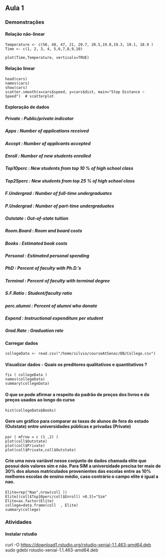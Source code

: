 ## Aula 1

### Demonstrações

#### Relação não-linear

```
Temperature <- c(50, 48, 47, 21, 20.7, 20.5,19.8,19.3, 19.1, 18.9 )
Time <- c(1, 2, 3, 4, 5,6,7,8,9,10)

plot(Time,Temperature, verticals=TRUE)
```

#### Relação linear

```
head(cars) 
names(cars) 
show(cars) 
scatter.smooth(x=cars$speed, y=cars$dist, main="Stop Distance ~ Speed")  # scatterplot
```

#### Exploração de dados

##### Private : Public/private indicator
##### Apps : Number of applications received
##### Accept : Number of applicants accepted
##### Enroll : Number of new students enrolled
##### Top10perc : New students from top 10 % of high school class
##### Top25perc : New students from top 25 % of high school class
##### F.Undergrad : Number of full-time undergraduates
##### P.Undergrad : Number of part-time undergraduates
##### Outstate : Out-of-state tuition
##### Room.Board : Room and board costs
##### Books : Estimated book costs
##### Personal : Estimated personal spending
##### PhD : Percent of faculty with Ph.D.’s
##### Terminal : Percent of faculty with terminal degree
##### S.F.Ratio : Student/faculty ratio
##### perc.alumni : Percent of alumni who donate
##### Expend : Instructional expenditure per student
##### Grad.Rate : Graduation rate

#### Carregar dados

```
collegeData <- read.csv("/home/silvio/courseAtSenac/DB/College.csv")
```

#### Visualizar dados - Quais os preditores qualitativos e quantitativos ?
```
fix ( collegeData )
names(collegeData)
summary(collegeData)
```
  
#### O que se pode afirmar a respeito do padrão de preços dos livros e do preços usados ao longo do curso
```
hist(collegeData$Books)
```

#### Gere um gráfico para comparar as taxas de alunos de fora do estado (Outstate) entre universidades públicas e privadas (Private)
```
par ( mfrow = c (1 ,2) )
plot(coll$Outstate)
plot(coll$Private)
plot(coll$Private,coll$Outstate)
```

#### Crie uma nova variável nesse conjunto de dados chamada elite que possui dois valores sim e não. Para SIM a universidade precisa ter mais de 30% dos alunos matriculados provenientes das escolas entre as 10% melhores escolas de ensino médio, caso contrário o campo elite é igual a nao. 

```
Elite=rep("Nao",nrow(coll ))
Elite[(coll$Top10perc/coll$Enroll) >0.3]="Sim"
Elite=as.factor(Elite)
college=data.frame(coll  , Elite)
summary(college)
```

### Atividades

#### Instalar rstudio
curl -O https://download1.rstudio.org/rstudio-xenial-1.1.463-amd64.deb
sudo gdebi rstudio-xenial-1.1.463-amd64.deb 
